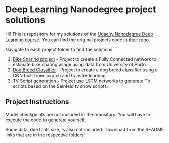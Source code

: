 
# Deep Learning Nanodegree project solutions

Hi! This is repository for my solutions of the [Udacity Nanodegree Deep Learning course](https://eu.udacity.com/course/deep-learning-nanodegree--nd101).
You can find the original projects code [in their repo](https://github.com/udacity/deep-learning-v2-pytorch).


Navigate to each project folder to find the solutions:

1. [Bike Sharing project](project-bikesharing/Your_first_neural_network.ipynb) - Project to create a Fully Connected network to estimate bike sharing usage using data from University of Porto. 
2. [Dog Breed Classifier](project-dog-breed-classification) - Project to create a dog breed classifier using a CNN built from scratch and transfer learning.
3. [TV Script generation](project-tv-script-generation) - Project use LSTM networks to generate TV scripts based on the Seinfeld tv show scripts. 

## Project Instructions

Model checkpoints are not included in the repository. You will have to execute the code to generate yourself.

Some data, due to its size, is also not included. Download from the README links that are in the respective folders!